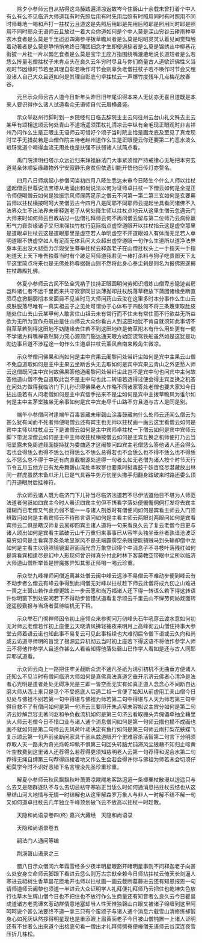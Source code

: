 <!-- { "loadSidebar": true } -->
　　除夕小参师云自从拈得这乌藤踏遍清凉返故岑今住磬山十余载未曾打着个中人有么有么不见临济大师道我有时先照后用有时先用后照有时照用同时有时照用不同时师蓦地一喝和声打一拄杖云且道这是先照后用耶是先用后照耶是照用同时耶是照用不同时耶众无语师云且放过一着大众你道如何是个中人莫是深山穷谷云耕雨种草衣木食者是么莫是千里迢迢四海参寻拨草瞻风者是么莫是昭昭灵灵认着见闻觉知触着动著者是么莫是静悄悄地终日蒲团细念才生即便遏捺者是么莫是锦绣丛中柳巷花街披一片挂一片以瓢乞食者是么莫是宝华王座万指围绕嘴漉漉地说长道短者是么若恁么抟量老僧拄杖子未肯点头在良久云年穷时尽且与你们商量古人道欲识佛性义当观时节因缘时节若至其理自彰若唤作时节会则辜负老僧拄杖子若不唤作时节会又埋没诸人自己大众且道如何是其理自彰底句卓拄杖云一声爆竹度残年几点梅花放春谷。

　　元旦示众师云古人道今日新年头昨日旧年尾识得本来人无忧亦无喜且道既是本来人要识得作么诸人试道看众无语师自代云眉横鼻竖。

　　示众举赵州行脚时到一乡院经旬日临去辞院主主云何往州云台山礼文殊去主云某甲有颂相送颂云何处青山不道场遥须策杖礼清凉云中纵有金毛现正眼观时非吉祥州乃问作么生是正眼主无语师云可惜好个颂子当时院主恰是画龙底及至见了真龙现时举手无措矣若是山僧作院主待老赵州道作么生是正眼便云你还要第二杓恶水泼么琅玡觉道个啼得血流无用处也是扶强不扶弱诸人试简点看。

　　禹门院清明扫塔示众远近归来拜祖庭法门大事紧须惺严持戒律心无垢把本穷玄道易亲休顺妄缘趣物外宁安寂静乐身贫但依遗训能开悟他日传灯亦赘名。

　　四月八日师病起小参僧问当初四月八降生悉达未审今日降生个什么人师以拄杖竖起僧云世尊说法宝塔从地涌出和尚说法以何为证师卓拄杖一下僧云如何是全提正令师便喝僧云如何是独振宗风师展两足示之僧云不问第一第二第三玄如何是玄要奥旨师以拄杖横按呵呵大笑僧云古今四月八是同耶不同耶师云提起坐具看问诸佛不入法界众生不出法界未审释迦老子从何处降生师以拄杖点地云从这里生僧云忽遇云门大师来时如何师云且教站过一边僧礼拜师云何不再问僧云留与第二位师乃云病骨羸形气力衰奈缘诸子又归来强扶竹杖行庭际指点虚空道眼开以拄杖指云这是虚空那里是道眼卓拄杖云这是道眼那里是虚空若人单明虚空不开道眼如人有体而无足若人单明道眼不悟虚空如人有足而无体且问大众超出虚空道眼一句作么生道所以道净法界身本无出没大悲愿力示现受生蓦举拄杖云释迦老子在山僧拄杖头上一手指天一手指地道天上天下唯吾独尊当时有个跛足阿师道我若见一棒打杀料与狗子吃贵图天下太平这里简点将来也是无佛处称尊据磬山则不然将此身心奉尘刹是则名为报佛恩遂掷拄杖趣殿礼佛。

　　休夏小参师云古风不坠全凭衲子扶持正眼圆明何劳知识煆炼山僧卑志隐迹岩房岂料诸仁者不远千里而来共守寂寥同甘淡薄抛却拄杖脱落草鞋放下蒲团诸缘坐断直须尽底掀翻廓彻本来面目不见当时马大师问药山云汝在这里多时本分事作么生山云皮肤脱落尽唯有一真实祖云子之见处可谓协于心体布于四肢何不将三条篾束取肚皮随处住山去山云某甲何人敢言住山祖云未有常行而不住未有常住而不行欲益无所益欲为无所为宜作舟航由是住山师云大众你看古人到这田地犹不肯自就须知此事切不得草草若到得这田地不妨随缘去住若不到这田地终是倚草附木有什么用处更有一偈不学诸方料嘴禅奋然努力究心源顶门豁达通天眼方始回流驾铁船虽然如是这犹是功勋边事且道不涉程途一句作么生道卓拄杖云薰风自南来殿角生微凉。

　　示众举僧问佛果和尚如何是主中宾果云阇黎问处带纤尘如何是宾中主果云山僧不免自道取如何是主中主果云坐断舌头无去取如何是宾中宾果云青山之外更愁人师云这僧既问主中宾何故佛果答他道阇黎问处带纤尘此岂不是宾中句也问宾中主何故答他道山僧不免自道取此岂不是主中句也此二转语若透得过便会得主宾互换之机答在问处方做得我临济门下儿孙识得佛果老人作略不同诸家答处老僧也要大家知今日拈出设若有人问老僧如何是主中宾信手拈来不是尘如何是宾中主拨草瞻风为谁尔如何是主中主茅堂独坐无余事如何是宾中宾走尽千山路不穷且道与古人是同是别。

　　端午小参僧问时逢端午百毒皆藏未审磬山涂毒鼓藏向什么处师云还闻么僧云为甚么犹有闻而不死者师便喝僧云还有宾主也无师以拄杖画一画云这里看僧云如何是宾中主师以柱杖点云下是谁僧云如何是主中宾师卓拄杖一下僧云如何是宾中宾师云脚下带泥深僧云如何是主中主师收拄杖横按僧云如何是主宾互换之机师便打乃云当阳显露未免周遮觌面提持犹为委曲适才这阇黎问四宾主老僧恁么答他诸人还会得么若也会得恁么也得不恁么也得恁么不恁么总得若也不会恁么也不得不恁么也不得恁么不恁么总不得于中还有向直截根源处道得一句者么如无老僧为诸人按个时节天行节令五月五他方已有龙舟舞磬山深处本寂寥也要乘时挝毒鼓千妖百怪尽潜藏放出林间一群虎虽然未备爪牙儿已是气具吞牛势万仞崖头撒手归翻身踏破来时路还委么顶门开道眼肘后挂神符。

　　示众师云诸人既为临济门下儿孙当尽临济法道若不尽伊法道他日不堪为人师范法道者何祇如四宾主今时人虽识四宾主句但不悟看字落处便儱儱侗侗打发将去宾主馍糊而已老僧又气衰力弱不能一一与诸人剖悉时有僧便问如何是宾看主师云入门须辨取问如何是主看宾师云不待形言语问如何是主看主师云两眼对两眼问如何是宾看宾师云二俱是瞎汉师复云离却四宾主诸人道将一句来看良久云了复云老僧今日更与诸人颂出如何是宾看主踏破云山千万重归来事事已从容竿头独坐垂丝者孰谙沧波泛莫穷如何是主看宾赤条条地显家风不是无端霹雳空杀贼便能骑贼马到头输却僧中龙如何是主看主以镜照镜镜奚容面面光含万象空识得个中消息子不寻枝叶落残红如何是宾看宾相逢尽是幻中人影现何曾识得真分付此时林下客莫教空带眼中尘所以临济大师道山僧所举皆是辨魔拣异知其邪正师喝一喝云珍重。

　　示众举九峰禅师问僧近离甚处僧云闽中峰云远涉不易僧云不难动步便到峰云有不动步者么僧云有峰云争得到此间僧无对峰以拄杖趁下师云此僧将成九仞之山难进一篑之土磬山若作此僧更踏上一步云愿和尚万福诸人还下得一转语么若下得这转语许你明窗下到处安闲若下不得动步皆错试道看复示颂云千里云山不惮劳何妨觌面转途遥殷勤报与当场者莫待临机无下稍。

　　示众举石门彻禅师因令初上座领众来参彻问万仞峰头石牛吼穿云渡水意如何初无对师云老僧若作初上座便云天晓清风拂轻袖夜来明月上高峰彻云山僧住持事大参堂去师着语云诺也知此事不易复云可见此事相续也大难彻后令僧下语或云久向和尚或云访道寻师明的旨觉了根源显异机彻云当时初上座若下得这语不将他作参学人师云不将他作参学人且道作甚么人看若知得他落处磬山已作学人看如是还与古人同耶异耶试道看。

　　示众师云向上一路把住牢关截断众流不通凡圣祇为诱引初机不无曲垂方便诸人还知么不见当时有僧问临济大师如何是真佛真法真道乞垂开示济云佛者心清净是法者心光明是道者处处无碍净光是三即一皆空而无实有如真正道人念念心不间断自达磨大师从西土来只是觅个不受惑底人后遇二祖一言便了始知从前虚用工夫山僧今日见处与佛祖不别若第一句中得堪与佛祖为师若第二句中得堪与人天为师若第三句中得自救不了有僧问如何是第一句济云三要印开朱点窄未容拟议主宾分如何是第二句济云妙解岂容无著问沤和争负截流机如何是第三句济云看取棚头弄傀儡牵抽全藉里头人师云老僧今日不惜口业与诸人通个消息僧问如何是第一句师云描也描不成画也画不就如何是第二句师云无风荷叶动决定有鱼行如何是第三句师云雨打梨花蛱蝶飞复示颂云第一句声前坐断闲家具千圣从兹道眼开个里难容杀活智第二句言下分明须荐取人天一路未为奇光烁乾坤孰不惧第三句回头转脑尤钝滞风尘狼藉不知归止啼黄叶空教费到这里诸人还荐得么若荐得更须知慈明老人云第一句荐得和泥合水第二句荐得无绳自缚第三句荐得四棱着地又作么生会若会得许你与佛祖为师若未会切须仔细莫学今时不识好恶错下名言埋没先圣珍重珍重。

　　解夏小参师云秋风飘飘秋叶萧萧凉飕飕地客路迢迢一条楖栗杖散漫以逍遥只与么去又是随群逐队不与么去切忌枯守寒岩正当恁么时如何通消息拈拄杖云结也从这里结山河大地情与无情一时结解也从这里解森罗万象人与非人一时解不结不解一句又如何道卓拄杖云几年独立千峰顶划破飞云不放高以拄杖一时趁散。

　　天隐和尚语录卷四(终)
嘉兴大藏经　天隐和尚语录


　　天隐和尚语录卷五

　　嗣法门人通问等编

　　荆溪磬山语录之三

　　腊八日示众僧问六年霜雪经多少夜半明星眼豁开睹明星事则不问释迦老子向甚么处安身立命师云脚跟下看进云恁么则万古宗猷全赖今日师拈拄杖云倚天长剑逼人寒进云祗树生香草昙花匝地开也师以拄杖画一画云截断葛藤进云还有知恩报恩一句请师道师云阇黎也须道一半进云大众证明学人礼拜便礼拜师乃云把住也乾坤失色放行也草木生辉山僧今日也不把住也不放行作么生商量还有知音者么良久云今日瞿昙成道诸方老秃谭玄惹动群情意地塞却当人性天惟独磬山白眼又被诸子绵缠到这里阿呵呵说个甚么法要终不道一拿三只有个蛮颂子与诸人通个消息六载雪山清修练却锻身心如死灰纵然拶得明星现也是重添眼上眉黄面老子今日被山僧钝置一上诸人证明还有不甘者么出来道个出格底句看一僧出才礼拜师劈脊便棒僧无语师云谷深连夜雪压折几株松。

